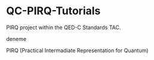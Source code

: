 # QC-PIRQ-Tutorials
PIRQ project within the QED-C Standards TAC.

deneme

PIRQ (Practical Intermadiate Representation for Quantum)

